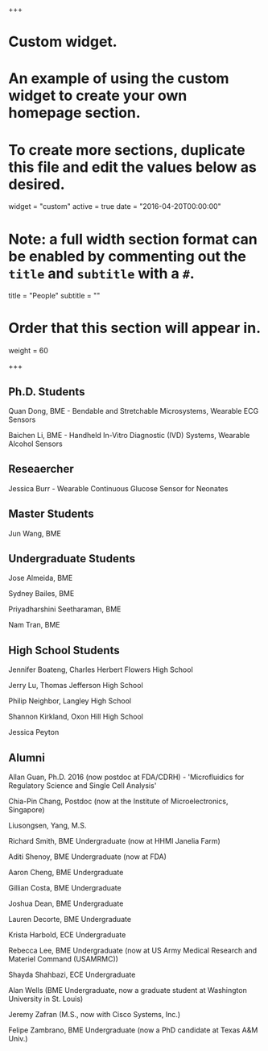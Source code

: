 +++
# Custom widget.
# An example of using the custom widget to create your own homepage section.
# To create more sections, duplicate this file and edit the values below as desired.
widget = "custom"
active = true
date = "2016-04-20T00:00:00"

# Note: a full width section format can be enabled by commenting out the `title` and `subtitle` with a `#`.
title = "People"
subtitle = ""

# Order that this section will appear in.
weight = 60

+++

## Ph.D. Students
Quan Dong, BME - Bendable and Stretchable Microsystems, Wearable ECG Sensors

Baichen Li, BME - Handheld In-Vitro Diagnostic (IVD) Systems, Wearable Alcohol Sensors

## Reseaercher
Jessica Burr - Wearable Continuous Glucose Sensor for Neonates

## Master Students
Jun Wang, BME

## Undergraduate Students
Jose Almeida, BME

Sydney Bailes, BME

Priyadharshini Seetharaman, BME

Nam Tran, BME

## High School Students
Jennifer Boateng, Charles Herbert Flowers High School

Jerry Lu, Thomas Jefferson High School

Philip Neighbor, Langley High School

Shannon Kirkland, Oxon Hill High School

Jessica Peyton

## Alumni
Allan Guan, Ph.D. 2016 (now postdoc at FDA/CDRH) - 'Microfluidics for Regulatory Science and Single Cell Analysis'

Chia-Pin Chang, Postdoc (now at the Institute of Microelectronics, Singapore)

Liusongsen, Yang, M.S.

Richard Smith, BME Undergraduate (now at HHMI Janelia Farm)

Aditi Shenoy, BME Undergraduate (now at FDA)

Aaron Cheng, BME Undergraduate

Gillian Costa, BME Undergraduate

Joshua Dean, BME Undergraduate

Lauren Decorte, BME Undergraduate

Krista Harbold, ECE Undergraduate

Rebecca Lee, BME Undergraduate (now at US Army Medical Research and Materiel Command (USAMRMC))

Shayda Shahbazi, ECE Undergraduate

Alan Wells (BME Undergraduate, now a graduate student at Washington University in St. Louis)

Jeremy Zafran (M.S., now with Cisco Systems, Inc.)

Felipe Zambrano, BME Undergraduate (now a PhD candidate at Texas A&M Univ.)